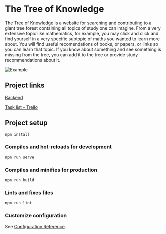 # The Tree of Knowledge

The Tree of Knowledge is a website for searching and contributing to a giant tree forest containing all topics of study one can imagine. From a very extensive topic like mathematics, for example, you may click and click and find yourself in a very specific subtopic of maths you wanted to learn more about. You will find useful recomendations of books, or papers, or links so you can learn that topic. If you know about something and see something is missing from the tree, you can add it to the tree or provide study recommendations about it. 

![Example](https://i.imgur.com/6S5ftyU.png)

## Project links

[Backend](https://github.com/RenatoBrittoAraujo/The-Tree-of-Knowledge-BACK) 

[Task list - Trello](https://trello.com/b/vdMnXiOH/ttok) 

## Project setup
```
npm install
```

### Compiles and hot-reloads for development
```
npm run serve
```

### Compiles and minifies for production
```
npm run build
```

### Lints and fixes files
```
npm run lint
```

### Customize configuration
See [Configuration Reference](https://cli.vuejs.org/config/).
